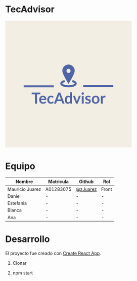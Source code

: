 # TecAdvisor

<img src="src/logo.jpeg" width="400" ><img> 

# Equipo

| Nombre                    | Matricula                                                               | Github                                                       | Rol      |
| ----------------------- | ------------------------------------------------------------------- | ------------------------------------------------------------ | --------- |
| Mauricio Juarez | A01283075 | [@zJuarez](https://github.com/zJuarez) | Front
| Daniel | - | - | -
| Estefania | - | - | -
| Blanca | - | - | -
| Ana | - | - | -

# Desarrollo

El proyecto fue creado con [Create React App](https://github.com/facebook/create-react-app).

1. Clonar

2. npm start
